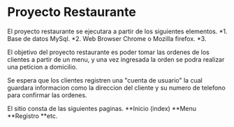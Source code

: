 # Proyecto Restaurante
El proyecto restaurante se ejecutara a partir de los siguientes elementos.
*1. Base de datos MySql.
*2. Web Browser Chrome o Mozilla firefox.
*3.

El objetivo del proyecto restaurante es poder tomar las ordenes de los clientes a partir de un menu, y una vez
ingresada la orden se podra realizar una peticion a domicilio.


Se espera que los clientes registren una "cuenta de usuario" la cual guardara informacion como la direccion del cliente
y su numero de telefono para confirmar las ordenes. 

El sitio consta de las siguientes paginas.
**Inicio (index)
**Menu
**Registro
**etc.
